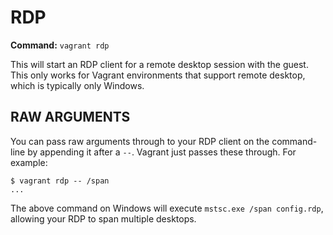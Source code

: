 # RDP #
**Command:** `vagrant rdp`

This will start an RDP client for a remote desktop session with the guest. This only works for Vagrant environments that support remote desktop, which is typically only Windows.

## RAW ARGUMENTS ##

You can pass raw arguments through to your RDP client on the command-line by appending it after a `--`. Vagrant just passes these through. For example:
```
$ vagrant rdp -- /span
...
```
The above command on Windows will execute `mstsc.exe /span config.rdp`, allowing your RDP to span multiple desktops.